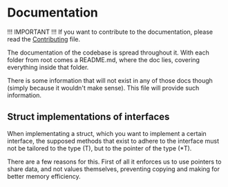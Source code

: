 # Documentation

!!! IMPORTANT !!! If you want to contribute to the documentation, please read the [Contributing](https://github.com/pewpewlive/hybroid/blob/master/CONTRIBUTING.md) file.

The documentation of the codebase is spread throughout it. With each folder from root comes a README.md, where the doc lies, covering everything inside that folder. 

There is some information that will not exist in any of those docs though (simply because it wouldn't make sense). This file will provide such information.

## Struct implementations of interfaces

When implementating a struct, which you want to implement a certain interface, the supposed methods that exist to adhere to the interface must not be tailored to the type (T), but to the pointer of the type (*T).

There are a few reasons for this. First of all it enforces us to use pointers to share data, and not values themselves, preventing copying and making for better memory efficiency. 